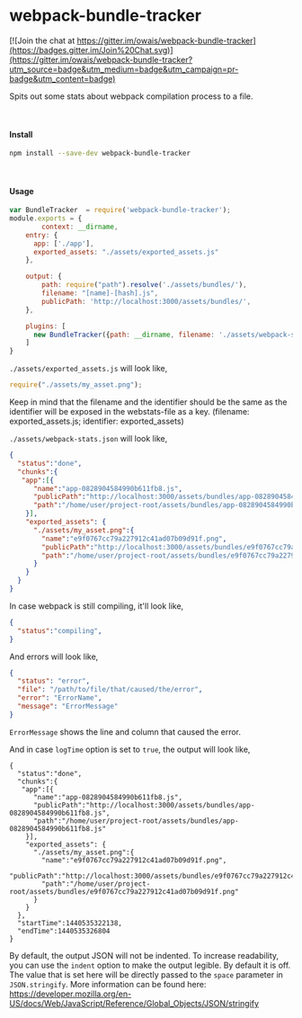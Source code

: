 # webpack-bundle-tracker

[![Join the chat at https://gitter.im/owais/webpack-bundle-tracker](https://badges.gitter.im/Join%20Chat.svg)](https://gitter.im/owais/webpack-bundle-tracker?utm_source=badge&utm_medium=badge&utm_campaign=pr-badge&utm_content=badge)


Spits out some stats about webpack compilation process to a file.

<br>

#### Install

```bash
npm install --save-dev webpack-bundle-tracker
```

<br>

#### Usage
```javascript
var BundleTracker  = require('webpack-bundle-tracker');
module.exports = {
        context: __dirname,
    entry: {
      app: ['./app'],
      exported_assets: "./assets/exported_assets.js"
    },

    output: {
        path: require("path").resolve('./assets/bundles/'),
        filename: "[name]-[hash].js",
        publicPath: 'http://localhost:3000/assets/bundles/',
    },

    plugins: [
      new BundleTracker({path: __dirname, filename: './assets/webpack-stats.json'})
    ]
}
```

`./assets/exported_assets.js` will look like,

```javascript
require("./assets/my_asset.png");
```

Keep in mind that the filename and the identifier should be the same as the identifier will be exposed in the webstats-file as a key. (filename: exported_assets.js; identifier: exported_assets)

`./assets/webpack-stats.json` will look like,

```json
{
  "status":"done",
  "chunks":{
   "app":[{
      "name":"app-0828904584990b611fb8.js",
      "publicPath":"http://localhost:3000/assets/bundles/app-0828904584990b611fb8.js",
      "path":"/home/user/project-root/assets/bundles/app-0828904584990b611fb8.js"
    }],
    "exported_assets": {
      "./assets/my_asset.png":{
        "name":"e9f0767cc79a227912c41ad07b09d91f.png",
        "publicPath":"http://localhost:3000/assets/bundles/e9f0767cc79a227912c41ad07b09d91f.png",
        "path":"/home/user/project-root/assets/bundles/e9f0767cc79a227912c41ad07b09d91f.png"
      }
    }
  }
}
```

In case webpack is still compiling, it'll look like,


```json
{
  "status":"compiling",
}
```



And errors will look like,
```json
{
  "status": "error",
  "file": "/path/to/file/that/caused/the/error",
  "error": "ErrorName",
  "message": "ErrorMessage"
}
```

`ErrorMessage` shows the line and column that caused the error.



And in case `logTime` option is set to `true`, the output will look like,
```
{
  "status":"done",
  "chunks":{
   "app":[{
      "name":"app-0828904584990b611fb8.js",
      "publicPath":"http://localhost:3000/assets/bundles/app-0828904584990b611fb8.js",
      "path":"/home/user/project-root/assets/bundles/app-0828904584990b611fb8.js"
    }],
    "exported_assets": {
      "./assets/my_asset.png":{
        "name":"e9f0767cc79a227912c41ad07b09d91f.png",
        "publicPath":"http://localhost:3000/assets/bundles/e9f0767cc79a227912c41ad07b09d91f.png",
        "path":"/home/user/project-root/assets/bundles/e9f0767cc79a227912c41ad07b09d91f.png"
      }
    }
  },
  "startTime":1440535322138,
  "endTime":1440535326804
}
```



By default, the output JSON will not be indented. To increase readability, you can use the `indent`
option to make the output legible. By default it is off. The value that is set here will be directly
passed to the `space` parameter in `JSON.stringify`. More information can be found here:
https://developer.mozilla.org/en-US/docs/Web/JavaScript/Reference/Global_Objects/JSON/stringify
